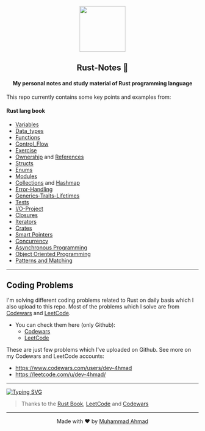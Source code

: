 <p align="center">
  <img src="https://www.rust-lang.org/logos/rust-logo-512x512.png" width="120"/>
  <h2 align="center">Rust-Notes 🦀</h2>
  <h4 align="center">My personal notes and study material of Rust programming language</h4>
</p>

This repo currently contains some key points and examples from:

#### Rust lang book

- [Variables](Rust-lang-book/variables/src/bin/)
- [Data_types](Rust-lang-book/data_types/src/bin/)
- [Functions](Rust-lang-book/functions/src/bin/)
- [Control_Flow](Rust-lang-book/control_flow/src/bin/)
- [Exercise](Rust-lang-book/exercise/src/bin/)
- [Ownership](Rust-lang-book/ownership/src/bin/) and [References](Rust-lang-book/ownership/src/bin/references.rs)
- [Structs](Rust-lang-book/structs/src/bin/)
- [Enums](Rust-lang-book/enums/src/bin/)
- [Modules](Rust-lang-book/packages_crates_modules/src/)
- [Collections](Rust-lang-book/collections/vec_string_hashmap.md) and [Hashmap](Rust-lang-book/collections/src/bin/hashmap.rs)
- [Error-Handling](Rust-lang-book/error-handling/src/bin/)
- [Generics-Traits-Lifetimes](Rust-lang-book/generics-traits-lifetimes/src/bin/)
- [Tests](Rust-lang-book/tests/src/bin/test.rs)
- [I/O-Project](Rust-lang-book/minigrep/src/)
- [Closures](Rust-lang-book/iterators-closures/src/bin/closures.rs)
- [Iterators](Rust-lang-book/iterators-closures/src/bin/iterators.rs)
- [Crates](Rust-lang-book/crates/src/main.rs)
- [Smart Pointers](Rust-lang-book/smart-pointers/src/main.rs)
- [Concurrency](Rust-lang-book/concurrency/src/bin/)
- [Asynchronous Programming](Rust-lang-book/asynchronous/src/main.rs)
- [Object Oriented Programming](Rust-lang-book/oop/src/main.rs)
- [Patterns and Matching](Rust-lang-book/patterns-and-matching/src/main.rs)

---

## Coding Problems

I'm solving different coding problems related to Rust on daily basis which I also upload to this repo.
Most of the problems which I solve are from [Codewars](https://www.codewars.com/dashboard) and [LeetCode](https://leetcode.com/).

- You can check them here (only Github):
  - [Codewars](/Codewars/src/bin/)
  - [LeetCode](/LeetCode-Problems/)

These are just few problems which I've uploaded on Github. See more on my Codewars and LeetCode accounts:
 - https://www.codewars.com/users/dev-4hmad
 - https://leetcode.com/u/dev-4hmad/

---

[![Typing SVG](https://readme-typing-svg.demolab.com?font=Fira+Code&size=18&pause=1000&color=00F7D7&center=true&random=true&width=435&lines=Rust-Notes+is+being+updated)](https://git.io/typing-svg)

> Thanks to the [Rust Book](https://doc.rust-lang.org/book), [LeetCode](https://leetcode.com/) and [Codewars](https://www.codewars.com/dashboard)

---
<p align="center">
  Made with ❤️ by <a href="https://github.com/dev-4hmad">Muhammad Ahmad</a>  
</p>

